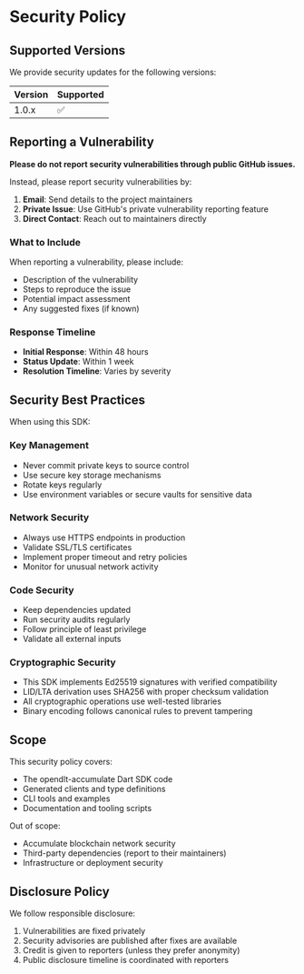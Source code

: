 # Security Policy

## Supported Versions

We provide security updates for the following versions:

| Version | Supported          |
| ------- | ------------------ |
| 1.0.x   | :white_check_mark: |

## Reporting a Vulnerability

**Please do not report security vulnerabilities through public GitHub issues.**

Instead, please report security vulnerabilities by:

1. **Email**: Send details to the project maintainers
2. **Private Issue**: Use GitHub's private vulnerability reporting feature
3. **Direct Contact**: Reach out to maintainers directly

### What to Include

When reporting a vulnerability, please include:
- Description of the vulnerability
- Steps to reproduce the issue
- Potential impact assessment
- Any suggested fixes (if known)

### Response Timeline

- **Initial Response**: Within 48 hours
- **Status Update**: Within 1 week
- **Resolution Timeline**: Varies by severity

## Security Best Practices

When using this SDK:

### Key Management
- Never commit private keys to source control
- Use secure key storage mechanisms
- Rotate keys regularly
- Use environment variables or secure vaults for sensitive data

### Network Security
- Always use HTTPS endpoints in production
- Validate SSL/TLS certificates
- Implement proper timeout and retry policies
- Monitor for unusual network activity

### Code Security
- Keep dependencies updated
- Run security audits regularly
- Follow principle of least privilege
- Validate all external inputs

### Cryptographic Security
- This SDK implements Ed25519 signatures with verified compatibility
- LID/LTA derivation uses SHA256 with proper checksum validation
- All cryptographic operations use well-tested libraries
- Binary encoding follows canonical rules to prevent tampering

## Scope

This security policy covers:
- The opendlt-accumulate Dart SDK code
- Generated clients and type definitions
- CLI tools and examples
- Documentation and tooling scripts

Out of scope:
- Accumulate blockchain network security
- Third-party dependencies (report to their maintainers)
- Infrastructure or deployment security

## Disclosure Policy

We follow responsible disclosure:
1. Vulnerabilities are fixed privately
2. Security advisories are published after fixes are available
3. Credit is given to reporters (unless they prefer anonymity)
4. Public disclosure timeline is coordinated with reporters